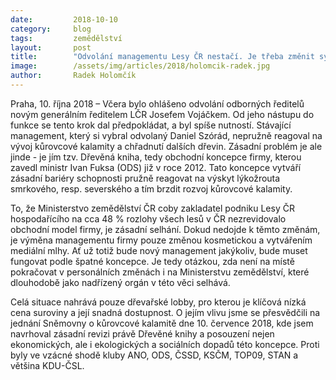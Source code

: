 ```yaml
---
date:         2018-10-10
category:     blog
tags:         zemědělství
layout:       post
title:        "Odvolání managementu Lesy ČR nestačí. Je třeba změnit systém hospodaření firmy, říká Radek Holomčík"
image:        /assets/img/articles/2018/holomcik-radek.jpg
author:       Radek Holomčík
---
```



Praha, 10. října 2018 – Včera bylo ohlášeno odvolání odborných ředitelů novým generálním ředitelem LČR Josefem Vojáčkem. Od jeho nástupu do funkce se tento krok dal předpokládat, a byl spíše nutností. Stávající management, který si vybral odvolaný Daniel Szórád, nepružně reagoval na vývoj kůrovcové kalamity a chřadnutí dalších dřevin. Zásadní problém je ale jinde - je jím tzv. Dřevěná kniha, tedy obchodní koncepce firmy, kterou zavedl ministr Ivan Fuksa (ODS) již v roce 2012. Tato koncepce vytváří zásadní bariéry schopnosti pružně reagovat na výskyt lýkožrouta smrkového, resp. severského a tím brzdit rozvoj kůrovcové kalamity.

To, že Ministerstvo zemědělství ČR coby zakladatel podniku Lesy ČR hospodařícího na cca 48 % rozlohy všech lesů v ČR nezrevidovalo obchodní model firmy, je zásadní selhání. Dokud nedojde k těmto změnám, je výměna managementu firmy pouze změnou kosmetickou a vytvářením mediální mlhy. Ať už totiž bude nový management jakýkoliv, bude muset fungovat podle špatné koncepce. Je tedy otázkou, zda není na místě pokračovat v personálních změnách i na Ministerstvu zemědělství, které dlouhodobě jako nadřízený orgán v této věci selhává.

Celá situace nahrává pouze dřevařské lobby, pro kterou je klíčová nízká cena suroviny a její snadná dostupnost. O jejím vlivu jsme se přesvědčili na jednání Sněmovny o kůrovcové kalamitě dne 10. července 2018, kde jsem navrhoval zásadní revizi právě Dřevěné knihy a posouzení nejen ekonomických, ale i ekologických a sociálních dopadů této koncepce. Proti byly ve vzácné shodě kluby ANO, ODS, ČSSD, KSČM, TOP09, STAN a většina KDU-ČSL. 
